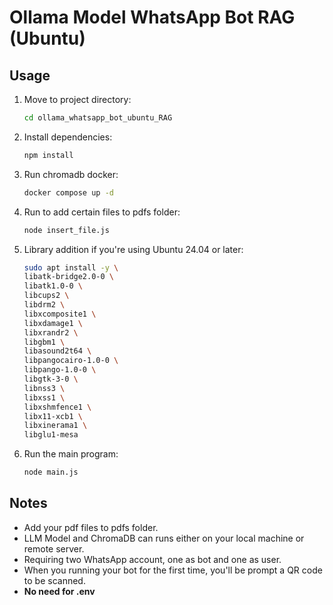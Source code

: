 # Ollama Model WhatsApp Bot RAG (Ubuntu)

## Usage

1. Move to project directory:
   ```sh
   cd ollama_whatsapp_bot_ubuntu_RAG
   ```

2. Install dependencies:
   ```sh
   npm install
   ```

3. Run chromadb docker:
   ```sh
   docker compose up -d
   ```

4. Run to add certain files to pdfs folder:
   ```sh
   node insert_file.js
   ```

5. Library addition if you're using Ubuntu 24.04 or later:

   ```sh
   sudo apt install -y \
   libatk-bridge2.0-0 \
   libatk1.0-0 \
   libcups2 \
   libdrm2 \
   libxcomposite1 \
   libxdamage1 \
   libxrandr2 \
   libgbm1 \
   libasound2t64 \
   libpangocairo-1.0-0 \
   libpango-1.0-0 \
   libgtk-3-0 \
   libnss3 \
   libxss1 \
   libxshmfence1 \
   libx11-xcb1 \
   libxinerama1 \
   libglu1-mesa
   ```

6. Run the main program:
   ```sh
   node main.js
   ```

## Notes
- Add your pdf files to pdfs folder.
- LLM Model and ChromaDB can runs either on your local machine or remote server.
- Requiring two WhatsApp account, one as bot and one as user.
- When you running your bot for the first time, you'll be prompt a QR code to be scanned.
- __No need for .env__

